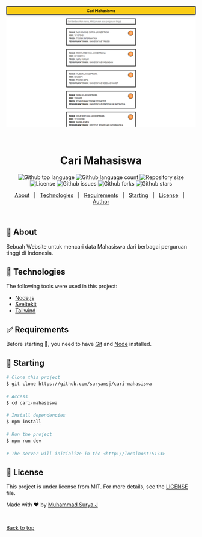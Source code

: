 <div align="center" id="top"> 
  <img src="./screenshot/Homepage.png" alt="Homepage" />

&#xa0;

  <!-- <a href="https://carimahasiswa.netlify.app">Demo</a> -->
</div>

<h1 align="center">Cari Mahasiswa</h1>

<p align="center">
  <img alt="Github top language" src="https://img.shields.io/github/languages/top/{{YOUR_GITHUB_USERNAME}}/cari-mahasiswa?color=56BEB8">

  <img alt="Github language count" src="https://img.shields.io/github/languages/count/{{YOUR_GITHUB_USERNAME}}/cari-mahasiswa?color=56BEB8">

  <img alt="Repository size" src="https://img.shields.io/github/repo-size/{{YOUR_GITHUB_USERNAME}}/cari-mahasiswa?color=56BEB8">

  <img alt="License" src="https://img.shields.io/github/license/{{YOUR_GITHUB_USERNAME}}/cari-mahasiswa?color=56BEB8">

  <img alt="Github issues" src="https://img.shields.io/github/issues/{{YOUR_GITHUB_USERNAME}}/cari-mahasiswa?color=56BEB8" />

  <img alt="Github forks" src="https://img.shields.io/github/forks/{{YOUR_GITHUB_USERNAME}}/cari-mahasiswa?color=56BEB8" />

  <img alt="Github stars" src="https://img.shields.io/github/stars/{{YOUR_GITHUB_USERNAME}}/cari-mahasiswa?color=56BEB8" />
</p>

<!-- Status -->

<!-- <h4 align="center">
	🚧  Cari Mahasiswa 🚀 Under construction...  🚧
</h4>

<hr> -->

<p align="center">
  <a href="#dart-about">About</a> &#xa0; | &#xa0; 
  <a href="#rocket-technologies">Technologies</a> &#xa0; | &#xa0;
  <a href="#white_check_mark-requirements">Requirements</a> &#xa0; | &#xa0;
  <a href="#checkered_flag-starting">Starting</a> &#xa0; | &#xa0;
  <a href="#memo-license">License</a> &#xa0; | &#xa0;
  <a href="https://github.com/{{YOUR_GITHUB_USERNAME}}" target="_blank">Author</a>
</p>

<br>

## :dart: About

Sebuah Website untuk mencari data Mahasiswa dari berbagai perguruan tinggi di Indonesia.

## :rocket: Technologies

The following tools were used in this project:

- [Node.js](https://nodejs.org/en/)
- [Sveltekit](https://kit.svelte.dev/)
- [Tailwind](https://tailwindcss.com/)

## :white_check_mark: Requirements

Before starting :checkered_flag:, you need to have [Git](https://git-scm.com) and [Node](https://nodejs.org/en/) installed.

## :checkered_flag: Starting

```bash
# Clone this project
$ git clone https://github.com/suryamsj/cari-mahasiswa

# Access
$ cd cari-mahasiswa

# Install dependencies
$ npm install

# Run the project
$ npm run dev

# The server will initialize in the <http://localhost:5173>
```

## :memo: License

This project is under license from MIT. For more details, see the [LICENSE](LICENSE) file.

Made with :heart: by <a href="https://github.com/suryamsj" target="_blank">Muhammad Surya J</a>

&#xa0;

<a href="#top">Back to top</a>
